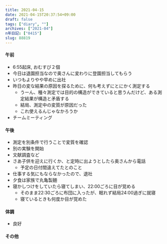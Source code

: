 ```yaml
---
title: 2021-04-15
date: 2021-04-15T20:37:54+09:00
draft: false
tags: ["diary", ""]
archives: ["2021-04"]
n年日記: ["0415"]
slug: 88819
---
```

#### 午前
- 6:55起床, おむすび２個
- 今日は退園担当なので奥さんに変わりに登園担当してもらう
- いつもよりやや早めに出社
- 昨日の変な結果の原因を探るために、何も考えずにとにかく測定する
  - うーん、種々測定では目的の構造ができていると思うんだけど、ある測定結果が構造と矛盾する
  - 結局、測定中の変質が原因だった
  - これ使えるんじゃなかろうか
- チームミーティング
#### 午後
- 測定を別条件で行うことで変質を確認
- 別の実験を開始
- 文献調査など
- さあ子供を迎えに行くか、と定時に出ようとしたら奥さんから電話
  - 予定の日付間違えてたとのこと
- 仕事する気にもならなかったので、退社
- 夕食は家族で丸亀製麺
- 寝かしつけをしていたら寝てしまい、22:00ごろに目が覚める
  - そのまま22:30ごろに布団に入ったが、眠れず結局24:00過ぎに就寝
  - 寝ているときも何度か目が覚めた
#### 体調
- 良好
#### その他
